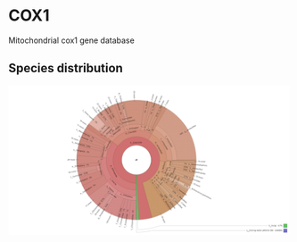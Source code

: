# COX1
Mitochondrial cox1 gene database

## Species distribution

<p align="center">
  <img src="cox1_tax2krona.png" alt="Cox1 database species distribution"/>
</p>
